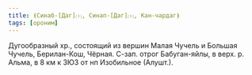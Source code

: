 ```yaml
---
title: ⦗Синаб-[Даг]⒯, Синап-[Даг]⒯, Кан-чардаг⦘
tags: [ороним]
---
```


Дугообразный хр., состоящий из вершин Малая Чучель и Большая Чучель,
Берилан-Кош, Чёрная. С-зап. отрог Бабуган-яйлы, в верх. р. Альма, в 8 км к ЗЮЗ
от нп Изобильное (Алушт.).
